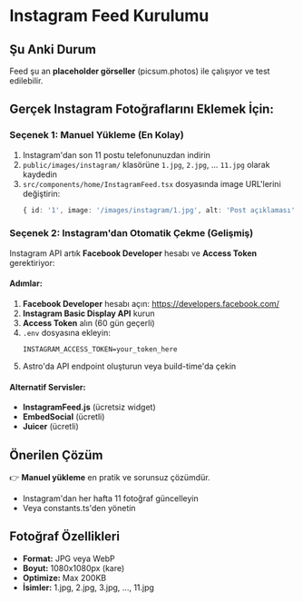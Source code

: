 # Instagram Feed Kurulumu

## Şu Anki Durum
Feed şu an **placeholder görseller** (picsum.photos) ile çalışıyor ve test edilebilir.

## Gerçek Instagram Fotoğraflarını Eklemek İçin:

### Seçenek 1: Manuel Yükleme (En Kolay)
1. Instagram'dan son 11 postu telefonunuzdan indirin
2. `public/images/instagram/` klasörüne `1.jpg`, `2.jpg`, ... `11.jpg` olarak kaydedin
3. `src/components/home/InstagramFeed.tsx` dosyasında image URL'lerini değiştirin:
   ```typescript
   { id: '1', image: '/images/instagram/1.jpg', alt: 'Post açıklaması' }
   ```

### Seçenek 2: Instagram'dan Otomatik Çekme (Gelişmiş)
Instagram API artık **Facebook Developer** hesabı ve **Access Token** gerektiriyor:

#### Adımlar:
1. **Facebook Developer** hesabı açın: https://developers.facebook.com/
2. **Instagram Basic Display API** kurun
3. **Access Token** alın (60 gün geçerli)
4. `.env` dosyasına ekleyin:
   ```
   INSTAGRAM_ACCESS_TOKEN=your_token_here
   ```
5. Astro'da API endpoint oluşturun veya build-time'da çekin

#### Alternatif Servisler:
- **InstagramFeed.js** (ücretsiz widget)
- **EmbedSocial** (ücretli)
- **Juicer** (ücretli)

## Önerilen Çözüm
👉 **Manuel yükleme** en pratik ve sorunsuz çözümdür. 
- Instagram'dan her hafta 11 fotoğraf güncelleyin
- Veya constants.ts'den yönetin

## Fotoğraf Özellikleri
- **Format:** JPG veya WebP
- **Boyut:** 1080x1080px (kare)
- **Optimize:** Max 200KB
- **İsimler:** 1.jpg, 2.jpg, 3.jpg, ..., 11.jpg

